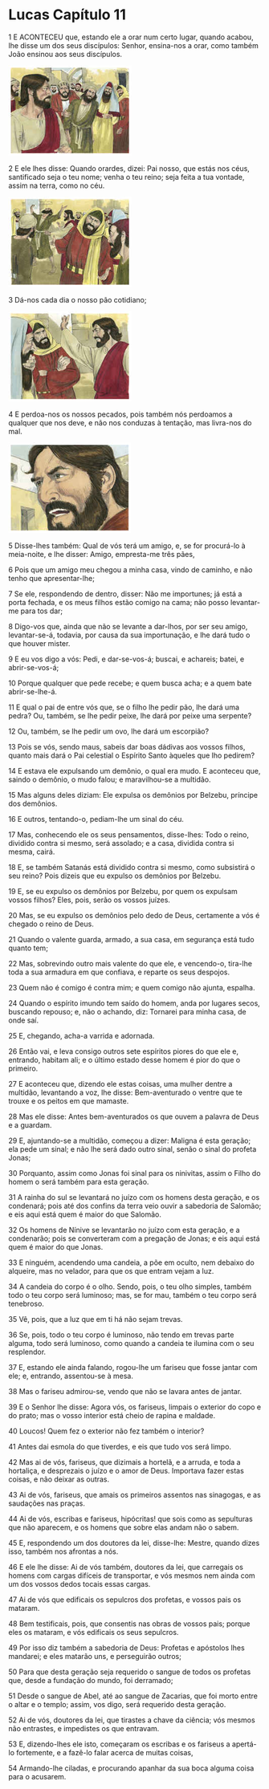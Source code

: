 # Lucas Capítulo 11

1	E ACONTECEU que, estando ele a orar num certo lugar, quando acabou, lhe disse um dos seus discípulos: Senhor, ensina-nos a orar, como também João ensinou aos seus discípulos.

![](.img/42_Lk_11_01_RG.jpg)

2	E ele lhes disse: Quando orardes, dizei: Pai nosso, que estás nos céus, santificado seja o teu nome; venha o teu reino; seja feita a tua vontade, assim na terra, como no céu.

![](.img/42_Lk_11_02_RG.jpg)

3	Dá-nos cada dia o nosso pão cotidiano;

![](.img/42_Lk_11_03_RG.jpg)

4	E perdoa-nos os nossos pecados, pois também nós perdoamos a qualquer que nos deve, e não nos conduzas à tentação, mas livra-nos do mal.

![](.img/42_Lk_11_04_RG.jpg)

5	Disse-lhes também: Qual de vós terá um amigo, e, se for procurá-lo à meia-noite, e lhe disser: Amigo, empresta-me três pães,

6	Pois que um amigo meu chegou a minha casa, vindo de caminho, e não tenho que apresentar-lhe;

7	Se ele, respondendo de dentro, disser: Não me importunes; já está a porta fechada, e os meus filhos estão comigo na cama; não posso levantar-me para tos dar;

8	Digo-vos que, ainda que não se levante a dar-lhos, por ser seu amigo, levantar-se-á, todavia, por causa da sua importunação, e lhe dará tudo o que houver mister.

9	E eu vos digo a vós: Pedi, e dar-se-vos-á; buscai, e achareis; batei, e abrir-se-vos-á;

10	Porque qualquer que pede recebe; e quem busca acha; e a quem bate abrir-se-lhe-á.

11	E qual o pai de entre vós que, se o filho lhe pedir pão, lhe dará uma pedra? Ou, também, se lhe pedir peixe, lhe dará por peixe uma serpente?

12	Ou, também, se lhe pedir um ovo, lhe dará um escorpião?

13	Pois se vós, sendo maus, sabeis dar boas dádivas aos vossos filhos, quanto mais dará o Pai celestial o Espírito Santo àqueles que lho pedirem?

14	E estava ele expulsando um demônio, o qual era mudo. E aconteceu que, saindo o demônio, o mudo falou; e maravilhou-se a multidão.

15	Mas alguns deles diziam: Ele expulsa os demônios por Belzebu, príncipe dos demônios.

16	E outros, tentando-o, pediam-lhe um sinal do céu.

17	Mas, conhecendo ele os seus pensamentos, disse-lhes: Todo o reino, dividido contra si mesmo, será assolado; e a casa, dividida contra si mesma, cairá.

18	E, se também Satanás está dividido contra si mesmo, como subsistirá o seu reino? Pois dizeis que eu expulso os demônios por Belzebu.

19	E, se eu expulso os demônios por Belzebu, por quem os expulsam vossos filhos? Eles, pois, serão os vossos juízes.

20	Mas, se eu expulso os demônios pelo dedo de Deus, certamente a vós é chegado o reino de Deus.

21	Quando o valente guarda, armado, a sua casa, em segurança está tudo quanto tem;

22	Mas, sobrevindo outro mais valente do que ele, e vencendo-o, tira-lhe toda a sua armadura em que confiava, e reparte os seus despojos.

23	Quem não é comigo é contra mim; e quem comigo não ajunta, espalha.

24	Quando o espírito imundo tem saído do homem, anda por lugares secos, buscando repouso; e, não o achando, diz: Tornarei para minha casa, de onde saí.

25	E, chegando, acha-a varrida e adornada.

26	Então vai, e leva consigo outros sete espíritos piores do que ele e, entrando, habitam ali; e o último estado desse homem é pior do que o primeiro.

27	E aconteceu que, dizendo ele estas coisas, uma mulher dentre a multidão, levantando a voz, lhe disse: Bem-aventurado o ventre que te trouxe e os peitos em que mamaste.

28	Mas ele disse: Antes bem-aventurados os que ouvem a palavra de Deus e a guardam.

29	E, ajuntando-se a multidão, começou a dizer: Maligna é esta geração; ela pede um sinal; e não lhe será dado outro sinal, senão o sinal do profeta Jonas;

30	Porquanto, assim como Jonas foi sinal para os ninivitas, assim o Filho do homem o será também para esta geração.

31	A rainha do sul se levantará no juízo com os homens desta geração, e os condenará; pois até dos confins da terra veio ouvir a sabedoria de Salomão; e eis aqui está quem é maior do que Salomão.

32	Os homens de Nínive se levantarão no juízo com esta geração, e a condenarão; pois se converteram com a pregação de Jonas; e eis aqui está quem é maior do que Jonas.

33	E ninguém, acendendo uma candeia, a põe em oculto, nem debaixo do alqueire, mas no velador, para que os que entram vejam a luz.

34	A candeia do corpo é o olho. Sendo, pois, o teu olho simples, também todo o teu corpo será luminoso; mas, se for mau, também o teu corpo será tenebroso.

35	Vê, pois, que a luz que em ti há não sejam trevas.

36	Se, pois, todo o teu corpo é luminoso, não tendo em trevas parte alguma, todo será luminoso, como quando a candeia te ilumina com o seu resplendor.

37	E, estando ele ainda falando, rogou-lhe um fariseu que fosse jantar com ele; e, entrando, assentou-se à mesa.

38	Mas o fariseu admirou-se, vendo que não se lavara antes de jantar.

39	E o Senhor lhe disse: Agora vós, os fariseus, limpais o exterior do copo e do prato; mas o vosso interior está cheio de rapina e maldade.

40	Loucos! Quem fez o exterior não fez também o interior?

41	Antes dai esmola do que tiverdes, e eis que tudo vos será limpo.

42	Mas ai de vós, fariseus, que dizimais a hortelã, e a arruda, e toda a hortaliça, e desprezais o juízo e o amor de Deus. Importava fazer estas coisas, e não deixar as outras.

43	Ai de vós, fariseus, que amais os primeiros assentos nas sinagogas, e as saudações nas praças.

44	Ai de vós, escribas e fariseus, hipócritas! que sois como as sepulturas que não aparecem, e os homens que sobre elas andam não o sabem.

45	E, respondendo um dos doutores da lei, disse-lhe: Mestre, quando dizes isso, também nos afrontas a nós.

46	E ele lhe disse: Ai de vós também, doutores da lei, que carregais os homens com cargas difíceis de transportar, e vós mesmos nem ainda com um dos vossos dedos tocais essas cargas.

47	Ai de vós que edificais os sepulcros dos profetas, e vossos pais os mataram.

48	Bem testificais, pois, que consentis nas obras de vossos pais; porque eles os mataram, e vós edificais os seus sepulcros.

49	Por isso diz também a sabedoria de Deus: Profetas e apóstolos lhes mandarei; e eles matarão uns, e perseguirão outros;

50	Para que desta geração seja requerido o sangue de todos os profetas que, desde a fundação do mundo, foi derramado;

51	Desde o sangue de Abel, até ao sangue de Zacarias, que foi morto entre o altar e o templo; assim, vos digo, será requerido desta geração.

52	Ai de vós, doutores da lei, que tirastes a chave da ciência; vós mesmos não entrastes, e impedistes os que entravam.

53	E, dizendo-lhes ele isto, começaram os escribas e os fariseus a apertá-lo fortemente, e a fazê-lo falar acerca de muitas coisas,

54	Armando-lhe ciladas, e procurando apanhar da sua boca alguma coisa para o acusarem.

